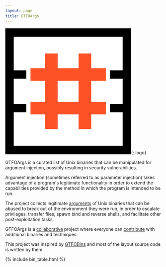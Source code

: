 ```yaml
---
layout: page
title: GTFOArgs
---
```


![logo](/assets/logo.png){:.logo}

GTFOArgs is a curated list of Unix binaries that can be manipulated for argument injection, possibly resulting in security vulnerabilities.

Argument injection (sometimes referred to as parameter injection) takes advantage of a program's legitimate functionality in order to extend the capabilities provided by the method in which the program is intended to be run.

The project collects legitimate [arguments][] of Unix binaries that can be abused to break out of the environment they were run, in order to escalate privileges, transfer files, spawn bind and reverse shells, and facilitate other post-exploitation tasks.

GTFOArgs is a [collaborative][] project where everyone can [contribute][] with additional binaries and techniques.

This project was inspired by [GTFOBins][] and most of the layout source code is written by them.


[arguments]: /arguments/
[GTFOBins]: https://gtfobins.github.io/
[collaborative]: https://github.com/GTFOArgs/GTFOArgs.github.io/graphs/contributors
[contribute]: /contribute/

{% include bin_table.html %}
